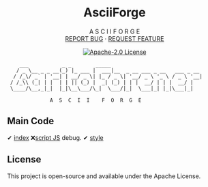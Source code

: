 <h1 align="center">AsciiForge</h1>
<p align="center"> A  S  C  I  I    F  O  R  G  E
<br />
    <a href="https://github.com/gurraoptimus/AsciiForge/issues">REPORT BUG</a>
    ·
    <a href="https://github.com/gurraoptimus/AsciiForge/issues">REQUEST FEATURE</a>
<p align="center">
    <a href="https://opensource.org/licenses/Apache-2.0">
        <img src=" https://img.shields.io/github/license/gurraoptimus/AsciiForge.svg?-style=flat-square" alt="Apache-2.0 License">
    </a>
</p>

```
    ___           _ _        _____                             
   / _ \__ _ _ __(_) |_ ___ |  ___|__  _ __ ___ _ __   ___ _ __ 
  / /_\/ _` | '__| | __/ _ \| |_ / _ \| '__/ _ \ '_ \ / _ \ '__|
 / /_\\ (_| | |  | | || (_) |  _| (_) | | |  __/ | | |  __/ |   
 \____/\__,_|_|  |_|\__\___/\_|  \___/|_|  \___|_| |_|\___|_|   

              A  S  C  I  I    F  O  R  G  E

```

## Main Code
✔ [index](index.html)
❌[script JS](script.js) debug.
✔ [style](styles.css)


## License

This project is open-source and available under the Apache License.

[license-shield]: https://img.shields.io/github/license/gurraoptimus/AsciiForge.svg?-style=flat-square
[license-url]: https://github.com/gurraoptimus/AsciiForge/blob/main/LICENSE